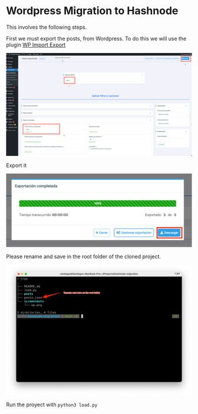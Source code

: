 # Wordpress Migration to Hashnode


This involves the following steps.

First we must export the posts, from Wordpress. To do this we will use the plugin [WP Import Export](https://wordpress.org/plugins/wp-import-export-lite/)

![WP Export](screenshots/wp.png)

Export it

![Export](screenshots/export.png)

Please rename and save in the root folder of the cloned project.

![Export](screenshots/tree1.png)

Run the proyect with ```python3 load.py```